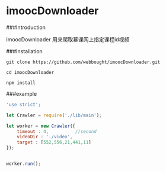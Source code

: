 # imoocDownloader

###Introduction

imoocDownloader 用来爬取慕课网上指定课程id视频


###Installation

```shell
git clone https://github.com/webbought/imoocDownloader.git

cd imoocDownloader 

npm install
```

###example
```javascript
'use strict';

let Crawler = require('./lib/main');

let worker = new Crawler({
    timeout : 4,          //second
	videoDir : './video',
    target : [552,556,21,441,11]  
});


worker.run();
```
